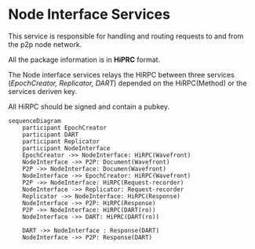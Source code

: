 # Node Interface Services

This service is responsible for handling and routing requests to and from the p2p node network.

All the package information is in **HiPRC** format.

The Node interface services relays the HiRPC between three  services (*EpochCreator, Replicator, DART*) depended on the HiRPC(Method) or the services deriven key.

All HiRPC should be signed and contain a pubkey.

```mermaid
sequenceDiagram
    participant EpochCreator 
    participant DART
    participant Replicator 
    participant NodeInterface
	EpochCreator ->> NodeInterface: HiRPC(Wavefront)
	NodeInterface ->> P2P: Document(Wavefront)
	P2P ->> NodeInterface: Documen(Wavefront)
	NodeInterface ->> EpochCreator: HiRPC(Wavefront)
	P2P ->> NodeInterface: HiRPC(Request-recorder)
	NodeInterface ->> Replicator: Request-recorder
	Replicator ->> NodeInterface: HiRPC(Response)
	NodeInterface ->> P2P: HiRPC(Response)
	P2P ->> NodeInterface: HiRPC(DART(ro))
	NodeInterface ->> DART: HiPRC(DART(ro))

	DART ->> NodeInterface : Response(DART)
	NodeInterface ->> P2P: Response(DART) 

```
